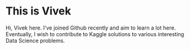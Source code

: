# This is Vivek
Hi,
Vivek here. I've joined Github recently and aim to learn a lot here. Eventually, I wish to contribute to Kaggle solutions to various interesting Data Science problems.
